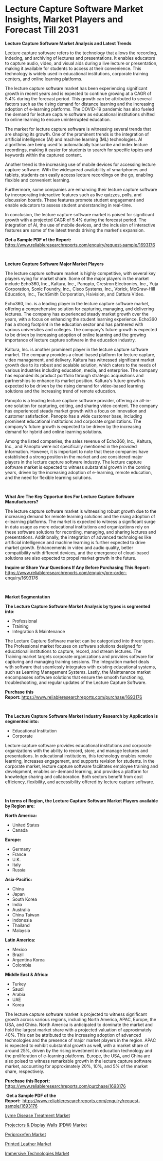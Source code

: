 <p><h1>Lecture Capture Software Market Insights, Market Players and Forecast Till 2031</h1></p><p><strong>Lecture Capture Software Market Analysis and Latest Trends</strong></p>
<p><p>Lecture capture software refers to the technology that allows the recording, indexing, and archiving of lectures and presentations. It enables educators to capture audio, video, and visual aids during a live lecture or presentation, making it available for students to access at their convenience. This technology is widely used in educational institutions, corporate training centers, and online learning platforms.</p><p>The lecture capture software market has been experiencing significant growth in recent years and is expected to continue growing at a CAGR of 5.4% during the forecast period. This growth can be attributed to several factors such as the rising demand for distance learning and the increasing adoption of e-learning platforms. The COVID-19 pandemic has also fueled the demand for lecture capture software as educational institutions shifted to online learning to ensure uninterrupted education.</p><p>The market for lecture capture software is witnessing several trends that are shaping its growth. One of the prominent trends is the integration of artificial intelligence (AI) and machine learning (ML) technologies. AI algorithms are being used to automatically transcribe and index lecture recordings, making it easier for students to search for specific topics and keywords within the captured content.</p><p>Another trend is the increasing use of mobile devices for accessing lecture capture software. With the widespread availability of smartphones and tablets, students can easily access lecture recordings on the go, enabling flexible and convenient learning.</p><p>Furthermore, some companies are enhancing their lecture capture software by incorporating interactive features such as live quizzes, polls, and discussion boards. These features promote student engagement and enable educators to assess student understanding in real-time.</p><p>In conclusion, the lecture capture software market is poised for significant growth with a projected CAGR of 5.4% during the forecast period. The integration of AI, the use of mobile devices, and the inclusion of interactive features are some of the latest trends driving the market's expansion.</p></p>
<p><strong>Get a Sample PDF of the Report:&nbsp;</strong> <a href="https://www.reliableresearchreports.com/enquiry/request-sample/1693176">https://www.reliableresearchreports.com/enquiry/request-sample/1693176</a></p>
<p>&nbsp;</p>
<p><strong>Lecture Capture Software Major Market Players</strong></p>
<p><p>The lecture capture software market is highly competitive, with several key players vying for market share. Some of the major players in the market include Echo360, Inc., Kaltura, Inc., Panopto, Crestron Electronics, Inc., Yuja Corporation, Sonic Foundry, Inc., Cisco Systems, Inc., Vbrick, McGraw-Hill Education, Inc., TechSmith Corporation, Haivision, and Cattura Video.</p><p>Echo360, Inc. is a leading player in the lecture capture software market, offering a comprehensive solution for capturing, managing, and delivering lectures. The company has experienced steady market growth over the years, with a focus on enhancing the student learning experience. Echo360 has a strong footprint in the education sector and has partnered with various universities and colleges. The company's future growth is expected to be driven by increasing adoption of online learning and the growing importance of lecture capture software in the education industry.</p><p>Kaltura, Inc. is another prominent player in the lecture capture software market. The company provides a cloud-based platform for lecture capture, video management, and delivery. Kaltura has witnessed significant market growth due to its robust and scalable solution, which caters to the needs of various industries including education, media, and enterprise. The company has expanded its product portfolio through strategic acquisitions and partnerships to enhance its market position. Kaltura's future growth is expected to be driven by the rising demand for video-based learning solutions and the increasing trend of remote education.</p><p>Panopto is a leading lecture capture software provider, offering an all-in-one solution for capturing, editing, and sharing video content. The company has experienced steady market growth with a focus on innovation and customer satisfaction. Panopto has a wide customer base, including prominent educational institutions and corporate organizations. The company's future growth is expected to be driven by the increasing demand for hybrid and online learning solutions.</p><p>Among the listed companies, the sales revenue of Echo360, Inc., Kaltura, Inc., and Panopto were not specifically mentioned in the provided information. However, it is important to note that these companies have established a strong position in the market and are considered major players in the lecture capture software industry. The lecture capture software market is expected to witness substantial growth in the coming years, driven by the increasing adoption of e-learning, remote education, and the need for flexible learning solutions.</p></p>
<p>&nbsp;</p>
<p><strong>What Are The Key Opportunities For Lecture Capture Software Manufacturers?</strong></p>
<p><p>The lecture capture software market is witnessing robust growth due to the increasing demand for remote learning solutions and the rising adoption of e-learning platforms. The market is expected to witness a significant surge in data usage as more educational institutions and organizations rely on these software solutions for recording, managing, and sharing lectures and presentations. Additionally, the integration of advanced technologies like artificial intelligence and machine learning is further expected to drive market growth. Enhancements in video and audio quality, better compatibility with different devices, and the emergence of cloud-based solutions are also expected to propel market growth in the future.</p></p>
<p><strong>Inquire or Share Your Questions If Any Before Purchasing This Report:</strong> <a href="https://www.reliableresearchreports.com/enquiry/pre-order-enquiry/1693176">https://www.reliableresearchreports.com/enquiry/pre-order-enquiry/1693176</a></p>
<p>&nbsp;</p>
<p><strong>Market Segmentation</strong></p>
<p><strong>The Lecture Capture Software Market Analysis by types is segmented into:</strong></p>
<p><ul><li>Professional</li><li>Training</li><li>Integration & Maintenance</li></ul></p>
<p><p>The Lecture Capture Software market can be categorized into three types. The Professional market focuses on software solutions designed for educational institutions to capture, record, and stream lectures. The Training market targets corporate organizations and provides software for capturing and managing training sessions. The Integration market deals with software that seamlessly integrates with existing educational systems, such as Learning Management Systems. Lastly, the Maintenance market encompasses software solutions that ensure the smooth functioning, troubleshooting, and regular updates of the Lecture Capture Software.</p></p>
<p><strong>Purchase this Report:&nbsp;</strong><a href="https://www.reliableresearchreports.com/purchase/1693176">https://www.reliableresearchreports.com/purchase/1693176</a></p>
<p>&nbsp;</p>
<p><strong>The Lecture Capture Software Market Industry Research by Application is segmented into:</strong></p>
<p><ul><li>Educational Institution</li><li>Corporate</li></ul></p>
<p><p>Lecture capture software provides educational institutions and corporate organizations with the ability to record, store, and manage lectures and presentations. In educational institutions, this technology enables remote learning, increases engagement, and supports revision for students. In the corporate market, lecture capture software facilitates employee training and development, enables on-demand learning, and provides a platform for knowledge sharing and collaboration. Both sectors benefit from cost efficiency, flexibility, and accessibility offered by lecture capture software.</p></p>
<p>&nbsp;</p>
<p><strong>In terms of Region, the Lecture Capture Software Market Players available by Region are:</strong></p>
<p>
    <p> <strong> North America: </strong>
        <ul>
            <li>United States</li>
            <li>Canada</li>
        </ul>
        </p> 
    <p> <strong> Europe: </strong>
        <ul>
            <li>Germany</li>
            <li>France</li>
            <li>U.K.</li>
            <li>Italy</li>
            <li>Russia</li>
        </ul>
        </p> 
    <p> <strong> Asia-Pacific: </strong>
        <ul>
            <li>China</li>
            <li>Japan</li>
            <li>South Korea</li>
            <li>India</li>
            <li>Australia</li>
            <li>China Taiwan</li>
            <li>Indonesia</li>
            <li>Thailand</li>
            <li>Malaysia</li>
        </ul>
        </p> 
    <p> <strong> Latin America: </strong>
        <ul>
            <li>Mexico</li>
            <li>Brazil</li>
            <li>Argentina Korea</li>
            <li>Colombia</li>
        </ul>
        </p> 
    <p> <strong> Middle East & Africa: </strong>
        <ul>
            <li>Turkey</li>
            <li>Saudi</li>
            <li>Arabia</li>
            <li>UAE</li>
            <li>Korea</li>
        </ul>
    </p>
    </p>
<p><p>The lecture capture software market is projected to witness significant growth across various regions, including North America, APAC, Europe, the USA, and China. North America is anticipated to dominate the market and hold the largest market share with a projected valuation of approximately 40%. This can be attributed to the increasing adoption of advanced technologies and the presence of major market players in the region. APAC is expected to exhibit substantial growth as well, with a market share of around 25%, driven by the rising investment in education technology and the proliferation of e-learning platforms. Europe, the USA, and China are also poised to witness remarkable growth in the lecture capture software market, accounting for approximately 20%, 10%, and 5% of the market share, respectively.</p></p>
<p><strong>Purchase this Report: </strong><a href="https://www.reliableresearchreports.com/purchase/1693176">https://www.reliableresearchreports.com/purchase/1693176</a></p>
<p>&nbsp;<strong>Get a Sample PDF of the Report:&nbsp;&nbsp;</strong><a href="https://www.reliableresearchreports.com/enquiry/request-sample/1693176">https://www.reliableresearchreports.com/enquiry/request-sample/1693176</a></p>
<p><strong></strong></p>
<p><p><a href="https://medium.com/@jaredkiehn7567/lyme-disease-treatment-market-furnishes-information-on-market-share-market-trends-and-market-388df8fda3e5">Lyme Disease Treatment Market</a></p><p><a href="https://medium.com/@jaredkiehn7567/projectors-amp-display-walls-pdw-market-trends-forecast-and-competitive-analysis-to-2031-0e876d809d1b">Projectors & Display Walls (PDW) Market</a></p><p><a href="https://medium.com/@jaredkiehn7567/pyriproxyfen-market-analysis-its-cagr-market-segmentation-and-global-industry-overview-492246966d2d">Pyriproxyfen Market</a></p><p><a href="https://medium.com/@jaredkiehn7567/printed-leather-market-size-reveals-the-best-marketing-channels-in-global-industry-3a808f98abc7">Printed Leather Market</a></p><p><a href="https://medium.com/@jaredkiehn7567/immersive-technologies-market-analysis-its-cagr-market-segmentation-and-global-industry-overview-35b3c3a25019">Immersive Technologies Market</a></p></p>